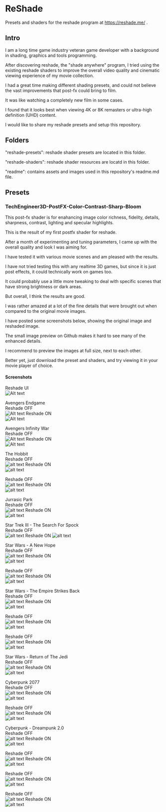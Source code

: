 # ReShade

Presets and shaders for the reshade program at https://reshade.me/ .

## Intro

I am a long time game industry veteran game developer with a background in shading, graphics and tools programming.

After discovering reshade, the "shade anywhere" program, I tried using the existing reshade shaders to improve the overall video quality and cinematic viewing experience of my movie collection.

I had a great time making different shading presets, and could not believe the vast improvements that post-fx could bring to film.

It was like watching a completely new film in some cases.

I found that it looks best when viewing 4K or 8K remasters or ultra-high definition (UHD) content.

I would like to share my reshade presets and setup this repository.

## Folders

"reshade-presets": reshade shader presets are located in this folder.

"reshade-shaders": reshade shader resources are locatd in this folder.

"readme": contains assets and images used in this repository's readme.md file.

## Presets

### TechEngineer3D-PostFX-Color-Contrast-Sharp-Bloom

This post-fx shader is for enahancing image color richness, fidelity, details, sharpness, contrast, lighting and specular highlights.

This is the result of my first postfx shader for reshade.

After a month of experimenting and tuning parameters, I came up with the overall quality and look I was aiming for.

I have tested it with various movie scenes and am pleased with the results.

I have not tried testing this with any realtime 3D games, but since it is just post effects, it could technically work on games too.

It could probably use a little more tweaking to deal with specific scenes that have strong brightness or dark areas.

But overall, I think the results are good.

I was rather amazed at a lot of the fine details that were brought out when compared to the original movie images.

I have posted some screenshots below, showing the original image and reshaded image.

The small image preview on Github makes it hard to see many of the enhanced details.

I recommend to preview the images at full size, next to each other.

Better yet, just download the preset and shaders, and try viewing it in your movie player of choice.

#### Screenshots

Reshade UI  
![Alt text](/readme/images/Reshade-Preset-TE3D-PostFX-Color-Contrast-Sharp-Bloom.png?raw=true "Reshade UI")

Avengers Endgame  
Reshade OFF  
![Alt text](</readme/images/Film - Avengers Endgame - Thanos 01 - Reshade OFF.png?raw=true> "Reshade OFF")
Reshade ON  
![Alt text](</readme/images/Film - Avengers Endgame - Thanos 01 - Reshade ON.png?raw=true> "Reshade ON")

Avengers Infinity War  
Reshade OFF  
![Alt text](</readme/images/Film - Avengers Infinity War - Chitahuri Invasion 01 - Reshade OFF.png?raw=true> "Reshade OFF")
Reshade ON  
![Alt text](</readme/images/Film - Avengers Infinity War - Chitahuri Invasion 01 - Reshade ON.png?raw=true> "Reshade ON")

The Hobbit  
Reshade OFF  
![alt text](</readme/images/Film - Hobbit - Bilbo and Smaug 01 - Reshade OFF.png?raw=true> "Reshade OFF")
Reshade ON  
![alt text](</readme/images/Film - Hobbit - Bilbo and Smaug 01 - Reshade ON.png?raw=true> "Reshade ON")

Reshade OFF  
![alt text](</readme/images/Film - Hobbit - Bilbo and Smaug 02 - Reshade OFF.png?raw=true> "Reshade OFF")
Reshade ON  
![alt text](</readme/images/Film - Hobbit - Bilbo and Smaug 02 - Reshade ON.png?raw=true> "Reshade ON")

Jurrasic Park  
Reshade OFF  
![alt text](</readme/images/Film - Jurrasic Park - TRex Paddock 01 - Reshade OFF.png?raw=true> "Reshade OFF")
Reshade ON  
![alt text](</readme/images/Film - Jurrasic Park - TRex Paddock 01 - Reshade ON.png?raw=true> "Reshade ON")

Star Trek III - The Search For Spock  
Reshade OFF  
![alt text](</readme/images/Film - Star Trek III - Enterprise VS Excelsior 01 - Reshade OFF.png?raw=true> "Reshade OFF")
Reshade ON
![alt text](</readme/images/Film - Star Trek III - Enterprise VS Excelsior 01 - Reshade ON.png?raw=true> "Reshade ON")

Star Wars - A New Hope  
Reshade OFF  
![alt text](</readme/images/Film - Star Wars A New Hope - Opening 01 - Reshade OFF.png?raw=true> "Reshade OFF")
Reshade ON  
![alt text](</readme/images/Film - Star Wars A New Hope - Opening 01 - Reshade ON.png?raw=true> "Reshade ON")

Reshade OFF  
![alt text](</readme/images/Film - Star Wars A New Hope - Opening 02 - Reshade OFFpng.png?raw=true> "Reshade OFF")
Reshade ON  
![alt text](</readme/images/Film - Star Wars A New Hope - Opening 02 - Reshade ON.png?raw=true> "Reshade ON")

Star Wars - The Empire Strikes Back  
Reshade OFF  
![alt text](</readme/images/Film - Star Wars Empire - Hoth Imperial Walkers - Reshade OFF.png?raw=true> "Reshade OFF")
Reshade ON  
![alt text](</readme/images/Film - Star Wars Empire - Hoth Imperial Walkers - Reshade ON.png?raw=true> "Reshade ON")

Reshade OFF  
![alt text](</readme/images/Film - Star Wars Empire - Hoth Star Destroyer 01 - Reshade OFF.png?raw=true> "Reshade OFF")
Reshade ON  
![alt text](</readme/images/Film - Star Wars Empire - Hoth Star Destroyer 01 - Reshade ON.png?raw=true> "Reshade ON")

Reshade OFF  
![alt text](</readme/images/Film - Star Wars Empire - Hoth Star Destroyer 02 - Reshade OFF.png?raw=true> "Reshade OFF")
Reshade ON  
![alt text](</readme/images/Film - Star Wars Empire - Hoth Star Destroyer 02 - Reshade ON.png?raw=true> "Reshade ON")

Star Wars - Return of The Jedi  
Reshade OFF  
![alt text](</readme/images/Film - Star Wars Jedi - Jabba Sail Barge 01 - Reshade OFF.png?raw=true> "Reshade OFF")
Reshade ON  
![alt text](</readme/images/Film - Star Wars Jedi - Jabba Sail Barge 01 - Reshade ON.png?raw=true> "Reshade ON")

Cyberpunk 2077  
Reshade OFF  
![alt text](</readme/images/Game - Cyberpunk - City 01 - Reshade OFF.png?raw=true> "Reshade OFF")
Reshade ON  
![alt text](</readme/images/Game - Cyberpunk - City 01 - Reshade ON.png?raw=true> "Reshade ON")

Reshade OFF  
![alt text](</readme/images/Game - Cyberpunk - City 02 - Reshade OFF.png?raw=true> "Reshade OFF")
Reshade ON  
![alt text](</readme/images/Game - Cyberpunk - City 02 - Reshade ON.png?raw=true> "Reshade ON")

Cyberpunk - Dreampunk 2.0  
Reshade OFF  
![alt text](</readme/images/Game - Cyberpunk - Dreampunk 2.0 - Reshade OFF.png?raw=true> "Reshade OFF")
Reshade ON  
![alt text](</readme/images/Game - Cyberpunk - Dreampunk 2.0 - Reshade ON.png?raw=true> "Reshade ON")

Reshade OFF  
![alt text](</readme/images/Game - Cyberpunk - Dreampunk 2.0 02 - Reshade OFF.png?raw=true> "Reshade OFF")
Reshade ON  
![alt text](</readme/images/Game - Cyberpunk - Dreampunk 2.0 02 - Reshade ON.png?raw=true> "Reshade ON")

Reshade OFF  
![alt text](</readme/images/Game - Cyberpunk - Dreampunk 2.0 03 - Reshade OFF.png?raw=true> "Reshade OFF")
Reshade ON  
![alt text](</readme/images/Game - Cyberpunk - Dreampunk 2.0 03 - Reshade ON.png?raw=true> "Reshade ON")

Reshade OFF  
![alt text](</readme/images/Game - Cyberpunk - Dreampunk 2.0 04 - Reshade OFF.png?raw=true> "Reshade OFF")
Reshade ON  
![alt text](</readme/images/Game - Cyberpunk - Dreampunk 2.0 04 - Reshade ON.png?raw=true> "Reshade ON")



